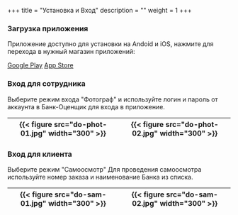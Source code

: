 +++
title = "Установка и Вход"
description = ""
weight = 1
+++
### Загрузка приложения

Приложение доступно для установки на Andoid и iOS, нажмите для перехода в нужный магазин приложений:

<a href = "https://play.google.com/store/apps/details?id=com.shw.applications.birjaapp" class='btn btn-success mt-n1'>Google Play</a>   <a href = "https://apps.apple.com/ca/app/дом-осмотр/id1595796009" class='btn btn-success mt-n1'>App Store</a>

### Вход для сотрудника
Выберите режим входа "Фотограф" и
используйте логин и пароль от аккаунта в Банк-Оценщик для входа в приложение.
<table>
 <thead>
  <th>
   {{< figure src="do-phot-01.jpg" width="300" >}}
  </th>
  <th>
   {{< figure src="do-phot-02.jpg" width="300" >}}
  </th>
 </thead>
</table>


### Вход для клиента
Выберите режим "Самоосмотр"
Для проведения самоосмотра используйте номер заказа и наименование Банка из списка.
<table>
 <thead>
  <th>
   {{< figure src="do-sam-01.jpg" width="300" >}}
  </th>
  <th>
   {{< figure src="do-sam-02.jpg" width="300" >}}
  </th>
 </thead>
</table>

